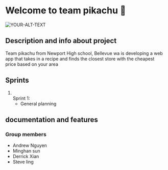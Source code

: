# Welcome to team pikachu 👋   

<picture> 
 <img alt="YOUR-ALT-TEXT" src="https://e7.pngegg.com/pngimages/476/159/png-clipart-pokemon-pikachu-pikachu-pokemon-games-pokemon-thumbnail.png">
 
</picture> 


<h2> Description and info about project </h2>  
<p1> Team pikachu from Newport High school, Bellevue wa is developing a web app that takes in a recipe and finds the closest store with the cheapest price based on your area </p1>    



<h2> Sprints </h2> 
<ol>   
  <!---Sprint 1 Docs--->  
 <li> <br> Sprint 1: </br>     
     <ul> 
        <li> General planning </li> 
     </ul>   
 </li>    




</ol>   


<h2> documentation and features </h2> 








<h3> Group members </h3> 
<ul> 
 <li> Andrew Nguyen </li> 
 <li> Minghan sun </li> 
 <li> Derrick Xian </li> 
 <li> Steve ling </li> 
<ul>    

 
